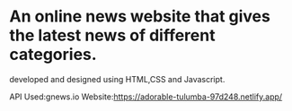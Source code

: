 # An online news website that gives the latest news of different categories.
developed and designed using HTML,CSS and Javascript.

API Used:gnews.io
Website:https://adorable-tulumba-97d248.netlify.app/
